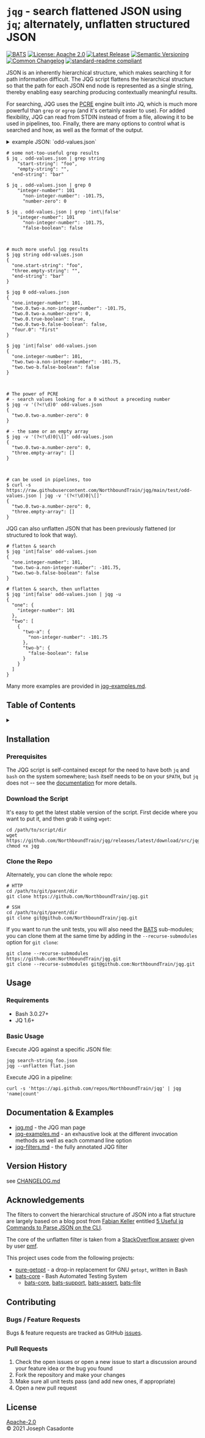 # `jqg` - search flattened JSON using `jq`; alternately, unflatten structured JSON

[![BATS](https://github.com/NorthboundTrain/jqg/actions/workflows/bats.yml/badge.svg)](https://github.com/NorthboundTrain/jqg/actions/workflows/bats.yml)
[![License: Apache 2.0](https://img.shields.io/badge/License-Apache_2.0-yellow.svg)](https://github.com/NorthboundTrain/jqg/LICENSE)
[![Latest Release](https://img.shields.io/github/v/release/NorthboundTrain/jqg?sort=semver)](https://github.com/NorthboundTrain/jqg/releases/latest)
[![Semantic Versioning](https://img.shields.io/badge/semantic_versioning-grey)](https://semver.org/)
[![Common Changelog](https://common-changelog.org/badge.svg)](https://common-changelog.org)
[![standard-readme compliant](https://img.shields.io/badge/readme%20style-standard-brightgreen.svg?style=flat-square)](https://github.com/RichardLitt/standard-readme)

JSON is an inherently hierarchical structure, which makes searching it for path information difficult. The JQG script flattens the hierarchical structure so that the path for each JSON end node is represented as a single string, thereby enabling easy searching producing contextually meaningful results.

For searching, JQG uses the [PCRE](https://en.wikipedia.org/wiki/Perl_Compatible_Regular_Expressions) engine built into JQ, which is much more powerful than `grep` or `egrep` (and it's certainly easier to use). For added flexibility, JQG can read from STDIN instead of from a file, allowing it to be used in pipelines, too. Finally, there are many options to control what is searched and how, as well as the format of the output.

<details><summary>example JSON: `odd-values.json`</summary>

```none
$ jq . odd-values.json
{
  "one": {
    "start-string": "foo",
    "null-value": null,
    "integer-number": 101
  },
  "two": [
    {
      "two-a": {
        "non-integer-number": -101.75,
        "number-zero": 0
      },
      "true-boolean": true,
      "two-b": {
        "false-boolean": false
      }
    },
    {
      "two-c": {
        "alpha-num-1": "a1",
        "alpha-num-2": "2b",
        "alpha-num-3": "a12b"
      }
    }
  ],
  "three": {
    "empty-string": "",
    "empty-object": {},
    "empty-array": []
  },
  "four": [
    "first",
    null,
    {},
    "fourth"
  ],
  "end-string": "bar"
}
```

</details>

```none
# some not-too-useful grep results
$ jq . odd-values.json | grep string
    "start-string": "foo",
    "empty-string": "",
  "end-string": "bar"

$ jq . odd-values.json | grep 0
    "integer-number": 101
      "non-integer-number": -101.75,
      "number-zero": 0

$ jq . odd-values.json | grep 'int\|false'
    "integer-number": 101
      "non-integer-number": -101.75,
      "false-boolean": false



# much more useful jqg results
$ jqg string odd-values.json
{
  "one.start-string": "foo",
  "three.empty-string": "",
  "end-string": "bar"
}

$ jqg 0 odd-values.json
{
  "one.integer-number": 101,
  "two.0.two-a.non-integer-number": -101.75,
  "two.0.two-a.number-zero": 0,
  "two.0.true-boolean": true,
  "two.0.two-b.false-boolean": false,
  "four.0": "first"
}

$ jqg 'int|false' odd-values.json
{
  "one.integer-number": 101,
  "two.two-a.non-integer-number": -101.75,
  "two.two-b.false-boolean": false
}



# The power of PCRE
# - search values looking for a 0 without a preceding number
$ jqg -v '(?<!\d)0' odd-values.json
{
  "two.0.two-a.number-zero": 0
}

# - the same or an empty array
$ jqg -v '(?<!\d)0|\[]' odd-values.json
{
  "two.0.two-a.number-zero": 0,
  "three.empty-array": []
}



# can be used in pipelines, too
$ curl -s https://raw.githubusercontent.com/NorthboundTrain/jqg/main/test/odd-values.json | jqg -v '(?<!\d)0|\[]'
{
  "two.0.two-a.number-zero": 0,
  "three.empty-array": []
}
```

JQG can also unflatten JSON that has been previously flattened (or structured to look that way).

```none
# flatten & search
$ jqg 'int|false' odd-values.json
{
  "one.integer-number": 101,
  "two.two-a.non-integer-number": -101.75,
  "two.two-b.false-boolean": false
}

# flatten & search, then unflatten
$ jqg 'int|false' odd-values.json | jqg -u
{
  "one": {
    "integer-number": 101
  },
  "two": [
    {
      "two-a": {
        "non-integer-number": -101.75
      },
      "two-b": {
        "false-boolean": false
      }
    }
  ]
}
```

Many more examples are provided in [jqg-examples.md](doc/jqg-examples.md).

## Table of Contents

<details><summary>&nbsp;</summary>

- [Installation](#installation)
- [Usage](#usage)
- [Documentation & Examples](#documentation--examples)
- [Version History](#version-history)
- [Acknowledgements](#acknowledgements)
- [Contributing](#contributing)
- [License](#license)

</details>

## Installation

### Prerequisites

The JQG script is self-contained except for the need to have both `jq` and `bash` on the system somewhere; `bash` itself needs to be on your `$PATH`, but `jq` does not -- see the [documentation](doc/jqg.md) for more details.

### Download the Script

It's easy to get the latest stable version of the script. First decide where you want to put it, and then grab it using `wget`:

```none
cd /path/to/script/dir
wget https://github.com/NorthboundTrain/jqg/releases/latest/download/src/jqg
chmod +x jqg
```

### Clone the Repo

Alternately, you can clone the whole repo:

```none
# HTTP
cd /path/to/git/parent/dir
git clone https://github.com/NorthboundTrain/jqg.git

# SSH
cd /path/to/git/parent/dir
git clone git@github.com/NorthboundTrain/jqg.git
```

If you want to run the unit tests, you will also need the [BATS](https://github.com/bats-core) sub-modules; you can clone them at the same time by adding in the `--recurse-submodules` option for `git clone`:

```none
git clone --recurse-submodules https://github.com:NorthboundTrain/jqg.git
git clone --recurse-submodules git@github.com:NorthboundTrain/jqg.git
```

## Usage

### Requirements

- Bash 3.0.27+
- JQ 1.6+

### Basic Usage

Execute JQG against a specific JSON file:

```none
jqg search-string foo.json
jqg --unflatten flat.json
```

Execute JQG in a pipeline:

```none
curl -s 'https://api.github.com/repos/NorthboundTrain/jqg' | jqg 'name|count'
```

## Documentation & Examples

- [jqg.md](doc/jqg.md) - the JQG man page
- [jqg-examples.md](doc/jqg-examples.md) - an exhaustive look at the different invocation methods as well as each command line option
- [jqg-filters.md](doc/jqg-filters.md) - the fully annotated JQG filter

## Version History

see [CHANGELOG.md](CHANGELOG.md)

## Acknowledgements

The filters to convert the hierarchical structure of JSON into a flat structure are largely based on a blog post from [Fabian Keller](https://www.fabian-keller.de/about/) entitled [5 Useful jq Commands to Parse JSON on the CLI](https://www.fabian-keller.de/blog/5-useful-jq-commands-parse-json-cli/).

The core of the unflatten filter is taken from a [StackOverflow answer](https://stackoverflow.com/a/69650189) given by user [pmf](https://stackoverflow.com/users/2158479/pmf).

This project uses code from the following projects:

- [pure-getopt](https://github.com/agriffis/pure-getopt) - a drop-in replacement for GNU `getopt`, written in Bash
- [bats-core](https://github.com/bats-core) - Bash Automated Testing System
  - [bats-core](https://github.com/bats-core/bats-core), [bats-support](https://github.com/bats-core/bats-support), [bats-assert](https://github.com/bats-core/bats-assert), [bats-file](https://github.com/bats-core/bats-file)

## Contributing

### Bugs / Feature Requests

Bugs & feature requests are tracked as GitHub [issues](https://github.com/NorthboundTrain/jqg/issues).

### Pull Requests

1. Check the open issues or open a new issue to start a discussion around your feature idea or the bug you found
1. Fork the repository and make your changes
1. Make sure all unit tests pass (and add new ones, if appropriate)
1. Open a new pull request

## License

[Apache-2.0](LICENSE)<br />
© 2021 Joseph Casadonte
